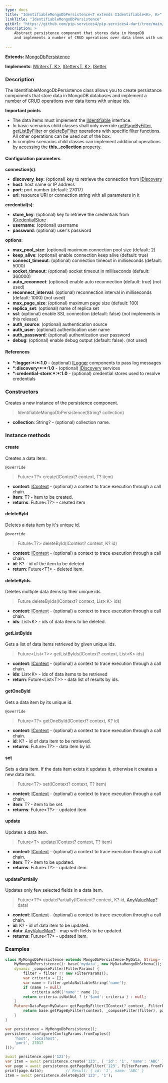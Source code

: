 ```yaml
---
type: docs
title: "IdentifiableMongoDbPersistence<T extends IIdentifiable<K>, K>"
linkTitle: "IdentifiableMongoDbPersistence"
gitUrl: "https://github.com/pip-services4/pip-services4-dart/tree/main/pip-services4-mongodb-dart"
description: >
    Abstract persistence component that stores data in MongoDB
    and implements a number of CRUD operations over data items with unique ids.
    
---
```


**Extends:** [MongoDbPersistence<T>](../mongodb_persistence)

**Implements**: [IWriter<T, K>](../../../persistence/write/iwriter), [IGetter<T, K>](../../../persistence/read/igetter), [ISetter<T>](../../../persistence/write/isetter)


### Description

The IdentifiableMongoDbPersistence class allows you to create persistance components that store data in MongoDB databases and implement a number of CRUD operations over data items with unique ids.

**Important points**

- The data items must implement the [IIdentifiable](../../../data/data/iidentifiable) interface.
- In basic scenarios child classes shall only override [getPageByFilter](../mongodb_persistence/#getpagebyfilter), [getListByFilter](../mongodb_persistence/#getlistbyfilter) or [deleteByFilter](../mongodb_persistence/#deletebyfilter)  operations with specific filter functions. All other operations can be used out of the box. 
- In complex scenarios child classes can implement additional operations by accessing the **this._collection** property.

#### Configuration parameters

**connection(s)**:
- **discovery_key**: (optional) key to retrieve the connection from [IDiscovery](../../../config/connect/idiscovery)
- **host**: host name or IP address
- **port**: port number (default: 27017)
- **uri**: resource URI or connection string with all parameters in it

**credential(s)**:
- **store_key**: (optional) key to retrieve the credentials from [ICredentialStore](../../../config/auth/icredential_store)
- **username**: (optional) username
- **password**: (optional) user's password

**options**:
- **max_pool_size**: (optional) maximum connection pool size (default: 2)
- **keep_alive**: (optional) enable connection keep alive (default: true)
- **connect_timeout**: (optional) connection timeout in milliseconds (default: 5000)
- **socket_timeout**: (optional) socket timeout in milliseconds (default: 360000)
- **auto_reconnect**: (optional) enable auto reconnection (default: true) (not used)
- **reconnect_interval**: (optional) reconnection interval in milliseconds (default: 1000) (not used)
- **max_page_size**: (optional) maximum page size (default: 100)
- **replica_set**: (optional) name of replica set
- **ssl**: (optional) enable SSL connection (default: false) (not implements in this release)
- **auth_source**: (optional) authentication source
- **auth_user**: (optional) authentication user name
- **auth_password**: (optional) authentication user password
- **debug**: (optional) enable debug output (default: false). (not used)

#### References
- **\*:logger:\*:\*:1.0** - (optional) [ILogger](../../../observability/log/ilogger) components to pass log messages
- **\*:discovery:\*:\*:1.0** - (optional) [IDiscovery](../../../config/connect/idiscovery) services
- **\*:credential-store:\*:\*:1.0** - (optional) credential stores used to resolve credentials



### Constructors
Creates a new instance of the persistence component.

> IdentifiableMongoDbPersistence(String? collection)

- **collection**: String? - (optional) collection name.


### Instance methods


#### create
Creates a data item.

`@override`
> Future\<T?\> create(IContext? context, T? item)

- **context**: [IContext](../../../components/context/icontext) - (optional) a context to trace execution through a call chain.
- **item**: T? - item to be created.
- **returns**: Future\<T?\> - created item


#### deleteById
Deletes a data item by it's unique id.

`@override`
> Future\<T?\> deleteById(IContext? context, K? id)

- **context**: [IContext](../../../components/context/icontext) - (optional) a context to trace execution through a call chain.
- **id**: K? - id of the item to be deleted
- **return**: Future\<T?\> - deleted item.


#### deleteByIds
Deletes multiple data items by their unique ids.

> Future deleteByIds(IContext? context, List\<K\> ids)

- **context**: [IContext](../../../components/context/icontext) - (optional) a context to trace execution through a call chain.
- **ids**: List\<K\> - ids of data items to be deleted.


#### getListByIds
Gets a list of data items retrieved by given unique ids.

> Future\<List\<T\>\> getListByIds(IContext? context, List\<K\> ids)

- **context**: [IContext](../../../components/context/icontext) - (optional) a context to trace execution through a call chain.
- **ids**: List\<K\> - ids of data items to be retrieved
- **return**: Future\<List\<T\>\> - data list of results by ids.


#### getOneById
Gets a data item by its unique id.

`@override`
> Future\<T?\> getOneById(IContext? context, K? id)

- **context**: [IContext](../../../components/context/icontext) - (optional) a context to trace execution through a call chain.
- **id**: K? - id of data item to be retrieved.
- **returns**: Future\<T?\> - data item by id.


#### set
Sets a data item. If the data item exists it updates it, otherwise it creates a new data item.

> Future\<T?\> set(IContext? context, T? item)

- **context**: [IContext](../../../components/context/icontext) - (optional) a context to trace execution through a call chain.
- **item**: T? - item to be set. 
- **returns**: Future\<T?\> - updated item


#### update
Updates a data item.

> Future\<T\> update(IContext? context, T? item)

- **context**: [IContext](../../../components/context/icontext) - (optional) a context to trace execution through a call chain.
- **item**: T? - item to be updated.
- **returns**: Future\<T?\> - updated item.


#### updatePartially
Updates only few selected fields in a data item.

> Future\<T?\> updatePartially(IContext? context, K? id, [AnyValueMap?](../../../commons/data/any_value_map) data)

- **context**: [IContext](../../../components/context/icontext) - (optional) a context to trace execution through a call chain.
- **id**: K? - id of data item to be updated.
- **data**: [AnyValueMap?](../../../commons/data/any_value_map) - map with fields to be updated.
- **returns**: Future\<T?\> - updated item.

### Examples

```dart
class MyMongoDbPersistence extends MongoDbPersistence<MyData, String> {
    MyMongoDbPersistence(): base('mydata', new MyDataMongoDbSchema());
    dynamic _composeFilter(FilterParams) {
        filter = filter ?? new FilterParams();
        var criteria = [];
        var name = filter.getAsNullableString('name');
        if (name != null)
            criteria.add({'name': name });
        return criteria.isNotNul ? {r'$and': criteria } : null;
    }
    Future<DataPage<MyData>> getPageByFilter(IContext? context, FilterParams filter, PagingParams paging) async {
        return base.getPageByFilter(context, _composeFilter(filter), paging, null);
    }
}

var persistence = MyMongoDbPersistence();
persistence.configure(ConfigParams.fromTuples([
    'host', 'localhost',
    'port', 27017
]));

await persitence.open('123');
var item = await persistence.create('123', { 'id': '1', 'name': 'ABC' });
var page = await persistence.getPageByFilter('123', FilterParams.fromTuples(['name', 'ABC']), null);
print(page.data);          // Result: { id: '1', name: 'ABC' }
item = await persistence.deleteById('123', '1');

```

